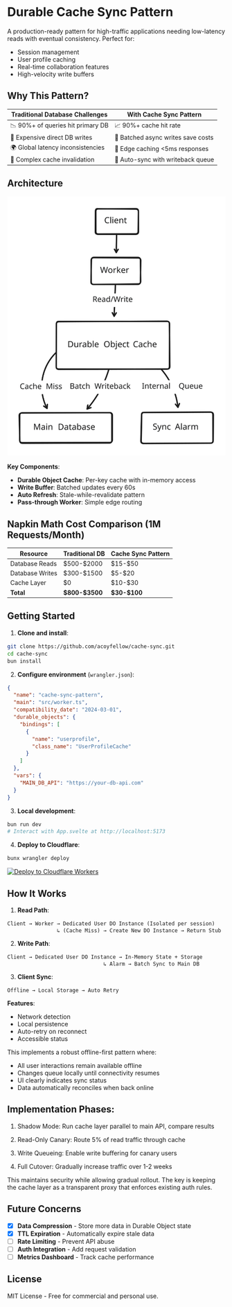 # Durable Cache Sync Pattern

A production-ready pattern for high-traffic applications needing low-latency reads with eventual consistency. Perfect for:

- Session management
- User profile caching
- Real-time collaboration features
- High-velocity write buffers

## Why This Pattern?

| Traditional Database Challenges          | With Cache Sync Pattern                |
|------------------------------------------|----------------------------------------|
| 📉 90%+ of queries hit primary DB        | 📈 90%+ cache hit rate                 |
| 💸 Expensive direct DB writes            | 🐢 Batched async writes save costs     |
| 🌍 Global latency inconsistencies        | 🚀 Edge caching <5ms responses         |
| 🔄 Complex cache invalidation            | 🔄 Auto-sync with writeback queue      |

## Architecture
![Sync/Caching Pattern](https://github.com/acoyfellow/cache-sync/raw/main/public/chart.svg?raw=true)

**Key Components**:
- **Durable Object Cache**: Per-key cache with in-memory access
- **Write Buffer**: Batched updates every 60s
- **Auto Refresh**: Stale-while-revalidate pattern
- **Pass-through Worker**: Simple edge routing

## Napkin Math Cost Comparison (1M Requests/Month)

| Resource          | Traditional DB      | Cache Sync Pattern  |
|-------------------|---------------------|---------------------|
| Database Reads    | \$500-\$2000        | \$15-\$50           |
| Database Writes   | \$300-\$1500        | \$5-\$20            |
| Cache Layer       | \$0                 | \$10-\$30           |
| **Total**         | **\$800-\$3500**    | **\$30-\$100**      |

## Getting Started

1. **Clone and install**:
```bash
git clone https://github.com/acoyfellow/cache-sync.git
cd cache-sync
bun install
```

2. **Configure environment** (`wrangler.json`):
```json
{
  "name": "cache-sync-pattern",
  "main": "src/worker.ts",
  "compatibility_date": "2024-03-01",
  "durable_objects": {
    "bindings": [
      {
        "name": "userprofile",
        "class_name": "UserProfileCache"
      }
    ]
  },
  "vars": {
    "MAIN_DB_API": "https://your-db-api.com"
  }
}
```

3. **Local development**:
```bash
bun run dev
# Interact with App.svelte at http://localhost:5173
```

4. **Deploy to Cloudflare**:
```bash
bunx wrangler deploy
```

[![Deploy to Cloudflare Workers](https://deploy.workers.cloudflare.com/button)](https://deploy.workers.cloudflare.com/?url=https://github.com/acoyfellow/cache-sync)
 
## How It Works

1. **Read Path**:
```plaintext
Client → Worker → Dedicated User DO Instance (Isolated per session)
                ↳ (Cache Miss) → Create New DO Instance → Return Stub
```

2. **Write Path**:
```plaintext
Client → Dedicated User DO Instance → In-Memory State + Storage
                               ↳ Alarm → Batch Sync to Main DB
```

3. **Client Sync**:
```plaintext
Offline → Local Storage → Auto Retry
```

**Features**:
- Network detection
- Local persistence
- Auto-retry on reconnect
- Accessible status

This implements a robust offline-first pattern where:
- All user interactions remain available offline
- Changes queue locally until connectivity resumes
- UI clearly indicates sync status
- Data automatically reconciles when back online

## Implementation Phases:
  1. Shadow Mode: Run cache layer parallel to main API, compare results
  
  2. Read-Only Canary: Route 5% of read traffic through cache
  
  3. Write Queueing: Enable write buffering for canary users
  
  4. Full Cutover: Gradually increase traffic over 1-2 weeks
  
This maintains security while allowing gradual rollout. The key is keeping the cache layer as a transparent proxy that enforces existing auth rules.


## Future Concerns

- [x] **Data Compression** - Store more data in Durable Object state  
- [x] **TTL Expiration** - Automatically expire stale data
- [ ] **Rate Limiting** - Prevent API abuse
- [ ] **Auth Integration** - Add request validation
- [ ] **Metrics Dashboard** - Track cache performance

## License

MIT License - Free for commercial and personal use.